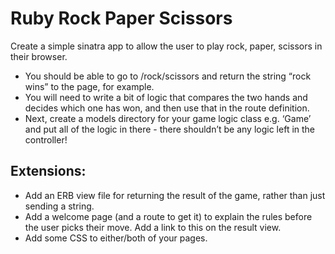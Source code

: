 <h1>Ruby Rock Paper Scissors</h1>
<p>Create a simple sinatra app to allow the user to play rock, paper, scissors in their browser.</p>
<ul>
<li>You should be able to go to /rock/scissors and return the string “rock wins” to the page, for example.</li>
<li>You will need to write a bit of logic that compares the two hands and decides which one has won, and then use that in the route definition.</li>
<li>Next, create a models directory for your game logic class e.g. ‘Game’ and put all of the logic in there - there shouldn’t be any logic left in the controller!</li>
</ul>
<h2>Extensions:</h2>
<ul>
<li>Add an ERB view file for returning the result of the game, rather than just sending a string.</li>
<li>Add a welcome page (and a route to get it) to explain the rules before the user picks their move. Add a link to this on the result view.</li>
<li>Add some CSS to either/both of your pages.</li>
</ul>
